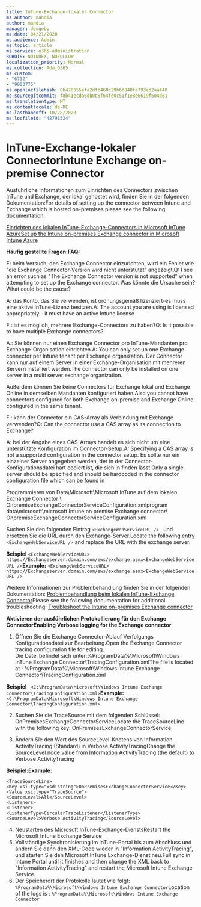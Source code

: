 ```yaml
---
title: InTune-Exchange-lokaler Connector
ms.author: mandia
author: mandia
manager: dougeby
ms.date: 04/21/2020
ms.audience: Admin
ms.topic: article
ms.service: o365-administration
ROBOTS: NOINDEX, NOFOLLOW
localization_priority: Normal
ms.collection: Adm_O365
ms.custom:
- "6732"
- "9003775"
ms.openlocfilehash: 8b470655efa2dfb460c29b6b840fa793ed2aa448
ms.sourcegitcommit: f8b41ecda6db0b8f64fe0c51f1e8e6619f504d61
ms.translationtype: MT
ms.contentlocale: de-DE
ms.lasthandoff: 10/28/2020
ms.locfileid: "48791524"
---
```

# <a name="intune-exchange-on-premise-connector"></a><span data-ttu-id="9186f-102">InTune-Exchange-lokaler Connector</span><span class="sxs-lookup"><span data-stu-id="9186f-102">Intune Exchange on-premise Connector</span></span>

<span data-ttu-id="9186f-103">Ausführliche Informationen zum Einrichten des Connectors zwischen InTune und Exchange, der lokal gehostet wird, finden Sie in der folgenden Dokumentation:</span><span class="sxs-lookup"><span data-stu-id="9186f-103">For details of setting up the connector between Intune and Exchange which is hosted on-premises please see the following documentation:</span></span>

[<span data-ttu-id="9186f-104">Einrichten des lokalen InTune-Exchange-Connectors in Microsoft InTune Azure</span><span class="sxs-lookup"><span data-stu-id="9186f-104">Set up the Intune on-premises Exchange connector in Microsoft Intune Azure</span></span>](https://docs.microsoft.com/intune/exchange-connector-install)

<span data-ttu-id="9186f-105">**Häufig gestellte Fragen:**</span><span class="sxs-lookup"><span data-stu-id="9186f-105">**FAQ:**</span></span>

<span data-ttu-id="9186f-106">F: beim Versuch, den Exchange Connector einzurichten, wird ein Fehler wie "die Exchange Connector-Version wird nicht unterstützt" angezeigt.</span><span class="sxs-lookup"><span data-stu-id="9186f-106">Q: I see an error such as "The Exchange Connector version is not supported" when attempting to set up the Exchange connector.</span></span> <span data-ttu-id="9186f-107">Was könnte die Ursache sein?</span><span class="sxs-lookup"><span data-stu-id="9186f-107">What could be the cause?</span></span>

<span data-ttu-id="9186f-108">A: das Konto, das Sie verwenden, ist ordnungsgemäß lizenziert-es muss eine aktive InTune-Lizenz besitzen.</span><span class="sxs-lookup"><span data-stu-id="9186f-108">A: The account you are using is licensed appropriately - it must have an active Intune license</span></span>

<span data-ttu-id="9186f-109">F.: ist es möglich, mehrere Exchange-Connectors zu haben?</span><span class="sxs-lookup"><span data-stu-id="9186f-109">Q: Is it possible to have multiple Exchange connectors?</span></span>

<span data-ttu-id="9186f-110">A.: Sie können nur einen Exchange Connector pro InTune-Mandanten pro Exchange-Organisation einrichten.</span><span class="sxs-lookup"><span data-stu-id="9186f-110">A: You can only set up one Exchange connector per Intune tenant per Exchange organization.</span></span> <span data-ttu-id="9186f-111">Der Connector kann nur auf einem Server in einer Exchange-Organisation mit mehreren Servern installiert werden.</span><span class="sxs-lookup"><span data-stu-id="9186f-111">The connector can only be installed on one server in a multi server exchange organization.</span></span>

<span data-ttu-id="9186f-112">Außerdem können Sie keine Connectors für Exchange lokal und Exchange Online in demselben Mandanten konfiguriert haben.</span><span class="sxs-lookup"><span data-stu-id="9186f-112">Also you cannot have connectors configured for both Exchange on-premise and Exchange Online configured in the same tenant.</span></span>

<span data-ttu-id="9186f-113">F.: kann der Connector ein CAS-Array als Verbindung mit Exchange verwenden?</span><span class="sxs-lookup"><span data-stu-id="9186f-113">Q: Can the connector use a CAS array as its connection to Exchange?</span></span>

<span data-ttu-id="9186f-114">A: bei der Angabe eines CAS-Arrays handelt es sich nicht um eine unterstützte Konfiguration im Connector-Setup.</span><span class="sxs-lookup"><span data-stu-id="9186f-114">A: Specifying a CAS array is not a supported configuration in the connector setup.</span></span> <span data-ttu-id="9186f-115">Es sollte nur ein einzelner Server angegeben werden, der in der Connector-Konfigurationsdatei hart codiert ist, die sich in finden lässt.</span><span class="sxs-lookup"><span data-stu-id="9186f-115">Only a single server should be specified and should be hardcoded in the connector configuration file which can be found in</span></span>

<span data-ttu-id="9186f-116">Programmieren von Data\Microsoft\Microsoft InTune auf dem lokalen Exchange Connector \ OnpremiseExchangeConnectorServiceConfiguration.xml</span><span class="sxs-lookup"><span data-stu-id="9186f-116">program data\microsoft\microsoft Intune on premise Exchange connector\ OnpremiseExchangeConnectorServiceConfiguration.xml</span></span>

<span data-ttu-id="9186f-117">Suchen Sie den folgenden Eintrag ```<ExchangeWebServiceURL />``` , und ersetzen Sie die URL durch den Exchange-Server.</span><span class="sxs-lookup"><span data-stu-id="9186f-117">Locate the following entry ```<ExchangeWebServiceURL />``` and replace the URL with the exchange server.</span></span>

<span data-ttu-id="9186f-118">**Beispiel**
```<ExchangeWebServiceURL> https://Exchangeserver.domain.com/ews/exchange.asmx<ExchangeWebServiceURL />```</span><span class="sxs-lookup"><span data-stu-id="9186f-118">**Example:**
```<ExchangeWebServiceURL> https://Exchangeserver.domain.com/ews/exchange.asmx<ExchangeWebServiceURL />```</span></span>

<span data-ttu-id="9186f-119">Weitere Informationen zur Problembehandlung finden Sie in der folgenden Dokumentation: [Problembehandlung beim lokalen InTune-Exchange Connector](https://support.microsoft.com/help/4471887/troubleshooting-exchange-connector-in-microsoft-intune)</span><span class="sxs-lookup"><span data-stu-id="9186f-119">Please see the following documentation for additional troubleshooting: [Troubleshoot the Intune on-premises Exchange connector](https://support.microsoft.com/help/4471887/troubleshooting-exchange-connector-in-microsoft-intune)</span></span>

<span data-ttu-id="9186f-120">**Aktivieren der ausführlichen Protokollierung für den Exchange Connector**</span><span class="sxs-lookup"><span data-stu-id="9186f-120">**Enabling Verbose logging for the Exchange connector**</span></span>

1. <span data-ttu-id="9186f-121">Öffnen Sie die Exchange Connector-Ablauf Verfolgungs Konfigurationsdatei zur Bearbeitung.</span><span class="sxs-lookup"><span data-stu-id="9186f-121">Open the Exchange Connector tracing configuration file for editing.</span></span>  
<span data-ttu-id="9186f-122">Die Datei befindet sich unter:%ProgramData%\Microsoft\Windows InTune Exchange Connector\TracingConfiguration.xml</span><span class="sxs-lookup"><span data-stu-id="9186f-122">The file is located at : %ProgramData%\Microsoft\Windows Intune Exchange Connector\TracingConfiguration.xml</span></span>  

<span data-ttu-id="9186f-123">**Beispiel**
``` <C:\ProgramData\Microsoft\Windows Intune Exchange Connector\TracingConfiguration.xml>```</span><span class="sxs-lookup"><span data-stu-id="9186f-123">**Example:**
``` <C:\ProgramData\Microsoft\Windows Intune Exchange Connector\TracingConfiguration.xml>```</span></span>
  
2. <span data-ttu-id="9186f-124">Suchen Sie die TraceSource mit dem folgenden Schlüssel: OnPremisesExchangeConnectorService</span><span class="sxs-lookup"><span data-stu-id="9186f-124">Locate the TraceSourceLine with the following key: OnPremisesExchangeConnectorService</span></span>  
  
3. <span data-ttu-id="9186f-125">Ändern Sie den Wert des SourceLevel-Knotens von Information ActivityTracing (Standard) in Verbose ActivityTracing</span><span class="sxs-lookup"><span data-stu-id="9186f-125">Change the SourceLevel node value from Information ActivityTracing (the default) to Verbose ActivityTracing</span></span>  

<span data-ttu-id="9186f-126">**Beispiel:**</span><span class="sxs-lookup"><span data-stu-id="9186f-126">**Example:**</span></span>
```
<TraceSourceLine>  
<Key xsi:type="xsd:string">OnPremisesExchangeConnectorService</Key>  
<Value xsi:type="TraceSource">  
<SourceLevel>All</SourceLevel>  
<Listeners>  
<Listener>  
<ListenerType>CircularTraceListener</ListenerType>
<SourceLevel>Verbose ActivityTracing</SourceLevel>
```
4. <span data-ttu-id="9186f-127">Neustarten des Microsoft InTune-Exchange-Diensts</span><span class="sxs-lookup"><span data-stu-id="9186f-127">Restart the Microsoft Intune Exchange Service</span></span>  
5. <span data-ttu-id="9186f-128">Vollständige Synchronisierung im InTune-Portal bis zum Abschluss und ändern Sie dann den XML-Code wieder in "Information ActivityTracing", und starten Sie den Microsoft InTune Exchange-Dienst neu.</span><span class="sxs-lookup"><span data-stu-id="9186f-128">Full sync in Intune Portal until it finishes and then change the XML back to "Information ActivityTracing" and restart the Microsoft Intune Exchange Service.</span></span>  
6. <span data-ttu-id="9186f-129">Der Speicherort der Protokolle lautet wie folgt: `%ProgramData%\Microsoft\Windows Intune Exchange Connector`</span><span class="sxs-lookup"><span data-stu-id="9186f-129">Location of the logs is : `%ProgramData%\Microsoft\Windows Intune Exchange Connector`</span></span>